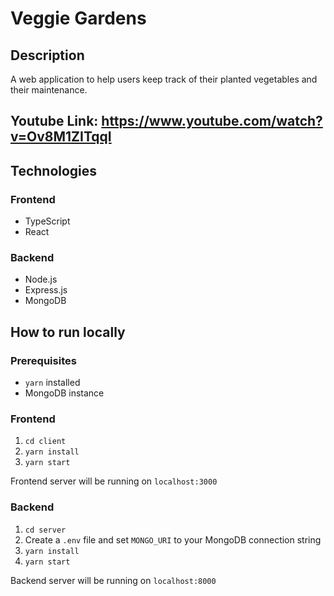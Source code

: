 # Veggie Gardens
## Description
A web application to help users keep track of their planted vegetables and their maintenance.
## Youtube Link: https://www.youtube.com/watch?v=Ov8M1ZITqqI
## Technologies
### Frontend
- TypeScript
- React
### Backend
- Node.js
- Express.js
- MongoDB
## How to run locally
### Prerequisites
- `yarn` installed
- MongoDB instance

### Frontend
1. `cd client`
2. `yarn install`
3. `yarn start`

Frontend server will be running on `localhost:3000`

### Backend
1. `cd server`
2. Create a `.env` file and set `MONGO_URI` to your MongoDB connection string
3. `yarn install`
4. `yarn start`

Backend server will be running on `localhost:8000`
